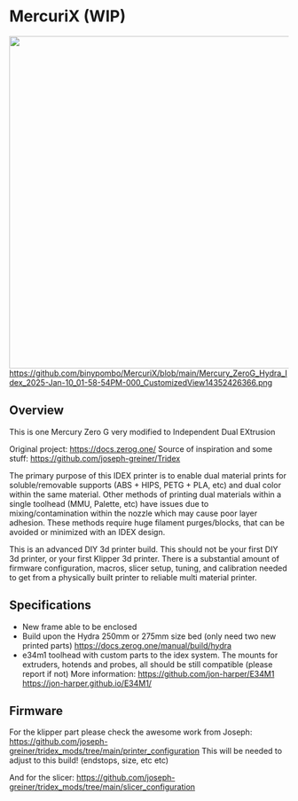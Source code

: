 # MercuriX (WIP)

<img src="images/dv-001.png" height="600" />https://github.com/binypombo/MercuriX/blob/main/Mercury_ZeroG_Hydra_Idex_2025-Jan-10_01-58-54PM-000_CustomizedView14352426366.png

## Overview

This is one Mercury Zero G very modified to Independent Dual EXtrusion

Original project:
https://docs.zerog.one/
Source of inspiration and some stuff:
https://github.com/joseph-greiner/Tridex

The primary purpose of this IDEX printer is to enable dual material prints for soluble/removable supports (ABS + HIPS, PETG + PLA, etc) and dual color within the same material. 
Other methods of printing dual materials within a single toolhead (MMU, Palette, etc) have issues due to mixing/contamination within the nozzle which may cause poor layer adhesion. These methods require huge filament purges/blocks, that can be avoided or minimized with an IDEX design.

This is an advanced DIY 3d printer build. This should not be your first DIY 3d printer, or your first Klipper 3d printer. There is a substantial amount of firmware configuration, macros, slicer setup, tuning, and calibration needed to get from a physically built printer to reliable multi material printer.

## Specifications

- New frame able to be enclosed
- Build upon the Hydra 250mm or 275mm size bed (only need two new printed parts)
  https://docs.zerog.one/manual/build/hydra
- e34m1 toolhead with custom parts to the idex system. The mounts for extruders, hotends and probes, all should be still compatible (please report if not)
  More information:
  https://github.com/jon-harper/E34M1
  https://jon-harper.github.io/E34M1/

## Firmware

For the klipper part please check the awesome work from Joseph:
https://github.com/joseph-greiner/tridex_mods/tree/main/printer_configuration
This will be needed to adjust to this build! (endstops, size, etc etc)

And for the slicer:
https://github.com/joseph-greiner/tridex_mods/tree/main/slicer_configuration


